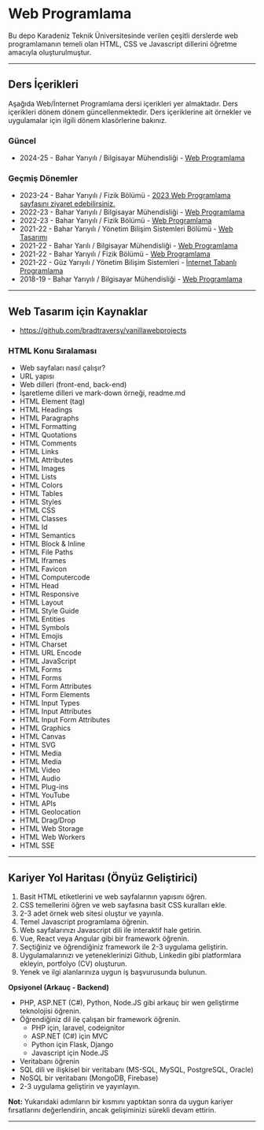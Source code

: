# Web Programlama
Bu depo Karadeniz Teknik Üniversitesinde verilen çeşitli derslerde web programlamanın temeli olan HTML, CSS ve Javascript dillerini öğretme amacıyla oluşturulmuştur.

---

## Ders İçerikleri
Aşağıda Web/İnternet Programlama dersi içerikleri yer almaktadır. Ders içerikleri dönem dönem güncellenmektedir. Ders içeriklerine ait örnekler ve uygulamalar için ilgili dönem klasörlerine bakınız.

### Güncel
* 2024-25 - Bahar Yarıyılı / Bilgisayar Mühendisliği - [Web Programlama](2024-25_ceng/readme.md)

### Geçmiş Dönemler
* 2023-24 - Bahar Yarıyılı / Fizik Bölümü - [2023 Web Programlama sayfasını ziyaret edebilirsiniz.](2022-23-fizik/readme.md)
* 2022-23 - Bahar Yarıyılı / Bilgisayar Mühendisliği - [Web Programlama](2022-23_ceng/readme.md)
* 2022-23 - Bahar Yarıyılı / Fizik Bölümü - [Web Programlama](2022-23-fizik/readme.md)
* 2021-22 - Bahar Yarıyılı / Yönetim Bilişim Sistemleri Bölümü - [Web Tasarımı](2021-22-ybs/readme.md)
* 2021-22 - Bahar Yarılı / Bilgisayar Mühendisliği - [Web Programlama](2021-22_ceng/readme.md)
* 2021-22 - Bahar Yarıyılı / Fizik Bölümü - [Web Programlama](2021-22-fizik/readme.md)
* 2021-22 - Güz Yarıyılı / Yönetim Bilişim Sistemleri - [İnternet Tabanlı Programlama ](2021-22-ybs_int/readme.md)
* 2018-19 - Bahar Yarıyılı / Bilgisayar Mühendisliği - [Web Programlama](2018-19_ceng/readme.md)

---
## Web Tasarım için Kaynaklar
* https://github.com/bradtraversy/vanillawebprojects


### HTML Konu Sıralaması
* Web sayfaları nasıl çalışır?
* URL yapısı
* Web dilleri (front-end, back-end)
* İşaretleme dilleri ve mark-down örneği, readme.md
* HTML Element (tag)
* HTML Headings
* HTML Paragraphs
* HTML Formatting
* HTML Quotations
* HTML Comments
* HTML Links
* HTML Attributes
* HTML Images
* HTML Lists
* HTML Colors
* HTML Tables
* HTML Styles
* HTML CSS
* HTML Classes
* HTML Id
* HTML Semantics
* HTML Block & Inline
* HTML File Paths
* HTML Iframes
* HTML Favicon
* HTML Computercode
* HTML Head
* HTML Responsive
* HTML Layout
* HTML Style Guide
* HTML Entities
* HTML Symbols
* HTML Emojis
* HTML Charset
* HTML URL Encode
* HTML JavaScript
* HTML Forms
* HTML Forms
* HTML Form Attributes
* HTML Form Elements
* HTML Input Types
* HTML Input Attributes
* HTML Input Form Attributes
* HTML Graphics
* HTML Canvas
* HTML SVG
* HTML Media
* HTML Media
* HTML Video
* HTML Audio
* HTML Plug-ins
* HTML YouTube
* HTML APIs
* HTML Geolocation
* HTML Drag/Drop
* HTML Web Storage
* HTML Web Workers
* HTML SSE

---

## Kariyer Yol Haritası (Önyüz Geliştirici)
1. Basit HTML etiketlerini ve web sayfalarının yapısını öğren.
2. CSS temellerini öğren ve web sayfasına basit CSS kuralları ekle.
3. 2-3 adet örnek web sitesi oluştur ve yayınla.
4. Temel Javascript programlama öğrenin.
5. Web sayfalarınızı Javascript dili ile interaktif hale getirin.
6. Vue, React veya Angular gibi bir framework öğrenin.
7. Seçtiğiniz ve öğrendiğiniz framework ile 2-3 uygulama geliştirin.
8. Uygulamalarınızı ve yeteneklerinizi Github, Linkedin gibi platformlara ekleyin, portfolyo (CV) oluşturun.
9. Yenek ve ilgi alanlarınıza uygun iş başvurusunda bulunun.

**Opsiyonel (Arkauç - Backend)**
* PHP, ASP.NET (C#), Python, Node.JS gibi arkauç bir wen geliştirme teknolojisi öğrenin.
* Öğrendiğiniz dil ile çalışan bir framework öğrenin.
    * PHP için, laravel, codeignitor
    * ASP.NET (C#) için MVC
    * Python için Flask, Django
    * Javascript için Node.JS
* Veritabanı öğrenin
* SQL dili ve ilişkisel bir veritabanı (MS-SQL, MySQL, PostgreSQL, Oracle)
* NoSQL bir veritabanı (MongoDB, Firebase)
* 2-3 uygulama geliştirin ve yayınlayın.

**Not:** Yukarıdaki adımların bir kısmını yaptıktan sonra da uygun kariyer fırsatlarını değerlendirin, ancak gelişiminizi sürekli devam ettirin.

---